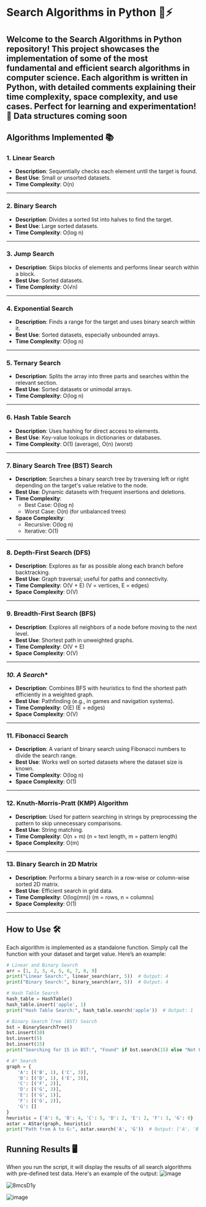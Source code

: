 # **Search Algorithms in Python 🧠⚡**

Welcome to the **Search Algorithms in Python** repository! This project showcases the implementation of some of the most fundamental and efficient search algorithms in computer science. Each algorithm is written in Python, with detailed comments explaining their **time complexity**, **space complexity**, and **use cases**. Perfect for learning and experimentation! 🚀
Data structures coming soon
---

## **Algorithms Implemented 📚**

### **1. Linear Search**
- **Description**: Sequentially checks each element until the target is found.
- **Best Use**: Small or unsorted datasets.
- **Time Complexity**: O(n)

---

### **2. Binary Search**
- **Description**: Divides a sorted list into halves to find the target.
- **Best Use**: Large sorted datasets.
- **Time Complexity**: O(log n)

---

### **3. Jump Search**
- **Description**: Skips blocks of elements and performs linear search within a block.
- **Best Use**: Sorted datasets.
- **Time Complexity**: O(√n)

---

### **4. Exponential Search**
- **Description**: Finds a range for the target and uses binary search within it.
- **Best Use**: Sorted datasets, especially unbounded arrays.
- **Time Complexity**: O(log n)

---

### **5. Ternary Search**
- **Description**: Splits the array into three parts and searches within the relevant section.
- **Best Use**: Sorted datasets or unimodal arrays.
- **Time Complexity**: O(log n)

---

### **6. Hash Table Search**
- **Description**: Uses hashing for direct access to elements.
- **Best Use**: Key-value lookups in dictionaries or databases.
- **Time Complexity**: O(1) (average), O(n) (worst)

---

### **7. Binary Search Tree (BST) Search**
- **Description**: Searches a binary search tree by traversing left or right depending on the target's value relative to the node.
- **Best Use**: Dynamic datasets with frequent insertions and deletions.
- **Time Complexity**: 
  - Best Case: O(log n)
  - Worst Case: O(n) (for unbalanced trees)
- **Space Complexity**: 
  - Recursive: O(log n)
  - Iterative: O(1)

---

### **8. Depth-First Search (DFS)**
- **Description**: Explores as far as possible along each branch before backtracking.
- **Best Use**: Graph traversal; useful for paths and connectivity.
- **Time Complexity**: O(V + E) (V = vertices, E = edges)
- **Space Complexity**: O(V)

---

### **9. Breadth-First Search (BFS)**
- **Description**: Explores all neighbors of a node before moving to the next level.
- **Best Use**: Shortest path in unweighted graphs.
- **Time Complexity**: O(V + E)
- **Space Complexity**: O(V)

---

### **10. A* Search**
- **Description**: Combines BFS with heuristics to find the shortest path efficiently in a weighted graph.
- **Best Use**: Pathfinding (e.g., in games and navigation systems).
- **Time Complexity**: O(E) (E = edges)
- **Space Complexity**: O(V)

---

### **11. Fibonacci Search**
- **Description**: A variant of binary search using Fibonacci numbers to divide the search range.
- **Best Use**: Works well on sorted datasets where the dataset size is known.
- **Time Complexity**: O(log n)
- **Space Complexity**: O(1)

---

### **12. Knuth-Morris-Pratt (KMP) Algorithm**
- **Description**: Used for pattern searching in strings by preprocessing the pattern to skip unnecessary comparisons.
- **Best Use**: String matching.
- **Time Complexity**: O(n + m) (n = text length, m = pattern length)
- **Space Complexity**: O(m)

---

### **13. Binary Search in 2D Matrix**
- **Description**: Performs a binary search in a row-wise or column-wise sorted 2D matrix.
- **Best Use**: Efficient search in grid data.
- **Time Complexity**: O(log(mn)) (m = rows, n = columns)
- **Space Complexity**: O(1)

---

## **How to Use 🛠️**

Each algorithm is implemented as a standalone function. Simply call the function with your dataset and target value. Here’s an example:

```python
# Linear and Binary Search
arr = [1, 2, 3, 4, 5, 6, 7, 8, 9]
print("Linear Search:", linear_search(arr, 5))  # Output: 4
print("Binary Search:", binary_search(arr, 5))  # Output: 4

# Hash Table Search
hash_table = HashTable()
hash_table.insert('apple', 1)
print("Hash Table Search:", hash_table.search('apple'))  # Output: 1

# Binary Search Tree (BST) Search
bst = BinarySearchTree()
bst.insert(10)
bst.insert(5)
bst.insert(15)
print("Searching for 15 in BST:", "Found" if bst.search(15) else "Not Found")  # Output: Found

# A* Search
graph = {
    'A': [('B', 1), ('C', 3)],
    'B': [('D', 1), ('E', 3)],
    'C': [('F', 2)],
    'D': [('G', 3)],
    'E': [('G', 1)],
    'F': [('G', 2)],
    'G': []
}
heuristic = {'A': 6, 'B': 4, 'C': 5, 'D': 2, 'E': 2, 'F': 3, 'G': 0}
astar = AStar(graph, heuristic)
print("Path from A to G:", astar.search('A', 'G'))  # Output: ['A', 'B', 'E', 'G']

```

## Running Results 🖥️

When you run the script, it will display the results of all search algorithms with pre-defined test data. Here's an example of the output:
![image](https://github.com/user-attachments/assets/14afe147-cad1-451f-84f4-9405eec44590)

![8mcsD1y](https://github.com/user-attachments/assets/0073e271-d055-4b11-b0db-32649b7e7bea)

![image](https://github.com/user-attachments/assets/2bfe2a54-732a-4e8a-8bfa-159b77733fd4)



